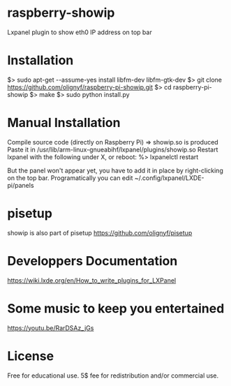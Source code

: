 # raspberry-showip
Lxpanel plugin to show eth0 IP address on top bar

# Installation
$> sudo apt-get --assume-yes install libfm-dev libfm-gtk-dev
$> git clone https://github.com/olignyf/raspberry-pi-showip.git
$> cd raspberry-pi-showip
$> make
$> sudo python install.py

# Manual Installation 
Compile source code (directly on Raspberry Pi) => showip.so is produced
Paste it in /usr/lib/arm-linux-gnueabihf/lxpanel/plugins/showip.so
Restart lxpanel with the following under X, or reboot:
%> lxpanelctl restart

But the panel won't appear yet, you have to add it in place by right-clicking on the top bar.
Programatically you can edit ~/.config/lxpanel/LXDE-pi/panels

# pisetup
showip is also part of pisetup
https://github.com/olignyf/pisetup

# Developpers Documentation
https://wiki.lxde.org/en/How_to_write_plugins_for_LXPanel

# Some music to keep you entertained
https://youtu.be/RarDSAz_jGs

# License
Free for educational use.
5$ fee for redistribution and/or commercial use.
